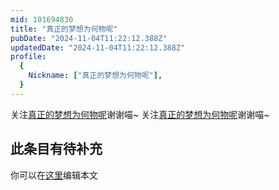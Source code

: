 ```yaml
---
mid: 101694830
title: "真正的梦想为何物呢"
pubDate: "2024-11-04T11:22:12.388Z"
updatedDate: "2024-11-04T11:22:12.388Z"
profile:
  {
    Nickname: ["真正的梦想为何物呢"],
  }
---
```


关注[真正的梦想为何物呢](https://space.bilibili.com/101694830)谢谢喵~ 关注[真正的梦想为何物呢](https://space.bilibili.com/101694830)谢谢喵~

## 此条目有待补充
你可以在[这里](https://github.com/Yuhanawa/VTuber.ICU/edit/master/src/content/v/真正的梦想为何物呢/index.md)编辑本文
